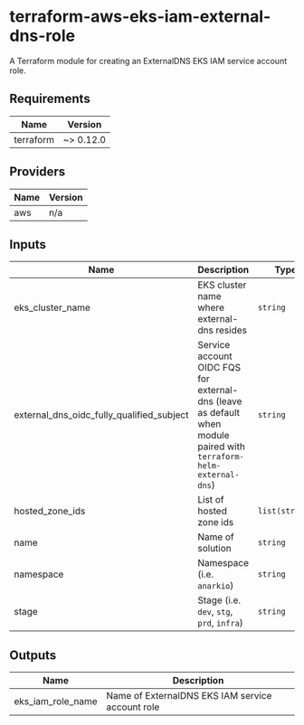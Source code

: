 # terraform-aws-eks-iam-external-dns-role

A Terraform module for creating an ExternalDNS EKS IAM service account role.

## Requirements

| Name      | Version   |
| --------- | --------- |
| terraform | ~> 0.12.0 |

## Providers

| Name | Version |
| ---- | ------- |
| aws  | n/a     |

## Inputs

| Name                                      | Description                                                                                                        | Type           | Default                                             | Required |
| ----------------------------------------- | ------------------------------------------------------------------------------------------------------------------ | -------------- | --------------------------------------------------- | :------: |
| eks_cluster_name                          | EKS cluster name where external-dns resides                                                                        | `string`       | n/a                                                 |   yes    |
| external_dns_oidc_fully_qualified_subject | Service account OIDC FQS for external-dns (leave as default when module paired with `terraform-helm-external-dns`) | `string`       | `"system:serviceaccount:external-dns:external-dns"` |    no    |
| hosted_zone_ids                           | List of hosted zone ids                                                                                            | `list(string)` | n/a                                                 |   yes    |
| name                                      | Name of solution                                                                                                   | `string`       | `"external-dns"`                                    |    no    |
| namespace                                 | Namespace (i.e. `anarkio`)                                                                                         | `string`       | n/a                                                 |   yes    |
| stage                                     | Stage (i.e. `dev`, `stg`, `prd`, `infra`)                                                                          | `string`       | n/a                                                 |   yes    |

## Outputs

| Name              | Description                                      |
| ----------------- | ------------------------------------------------ |
| eks_iam_role_name | Name of ExternalDNS EKS IAM service account role |
